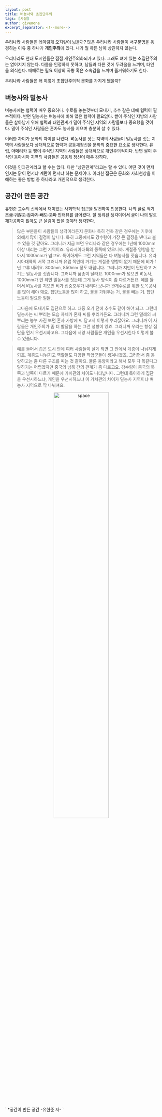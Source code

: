 ```yaml
---
layout: post
title: 벼농사와 초집단주의
tags: [사설]
author: givenone
excerpt_separator: <!--more-->
---
```


우리나라 사람들은 왜이렇게 오지랖이 넓을까? <!--more--> 많은 우리나라 사람들이 서구문명을 동경하는 이유 중 하나가 **개인주의**에 있다. 내가 뭘 하든 남이 상관하지 않는다.


우리나라도 현대 도시인들은 점점 개인주의화되가고 있다. 그래도 뼈에 있는 초집단주의는 없어지지 않는다. 다름을 인정하지 못하고, 남들과 다른 것에 두려움을 느끼며, 타인을 의식한다. 때때로는 필요 이상의 국뽕 혹은 소속감을 느끼며 즐거워하기도 한다.

우리나라 사람들은 왜 이렇게 초집단주의적 문화를 가지게 됐을까?  

## 벼농사와 밀농사

벼농사에는 협력이 매우 중요하다. 수로를 놓는것부터 모내기, 추수 같은 데에 협력이 필수적이다. 반면 밀농사는 벼농사에 비해 많은 협력이 필요없다. 쌀이 주식인 지방의 사람들은 살아남기 위해 협력과 대인관계가 밀이 주식인 지역의 사람들보다 중요했을 것이다. 밀이 주식인 사람들은 혼자도 농사를 지으며 충분히 살 수 있다.  

이러한 차이가 문화의 차이를 나았다. 벼농사를 짓는 지역의 사람들이 밀농사를 짓는 지역의 사람들보다 상대적으로 협력과 공동체정신을 문화의 중요한 요소로 생각한다. 유럽, 아메리카 등 빵이 주식인 지역의 사람들은 상대적으로 개인주의적이다. 반면 쌀이 주식인 동아시아 지역의 사람들은 공동체 정신이 매우 강하다.

이것을 인과관계라고 할 수는 없다. 다만 "상관관계"라고는 할 수 있다. 어떤 것이 먼저인지는 닭이 먼저냐 계란이 먼저냐 하는 문제이다. 이러한 접근은 문화와 사회현상을 이해하는 좋은 방법 중 하나라고 개인적으로 생각한다.

## 공간이 만든 공간

유현준 교수의 신작에서 재미있는 사회학적 접근을 발견하여 인용한다. 나의 글로 적기 ~~조금 귀찮고 갑자기 배도 고파~~ 인터뷰를 긁어왔다. 잘 정리된 생각이어서 굳이 나의 말로 재가공하지 않아도 큰 울림이 있을 것이라 생각한다.

> 많은 부분들이 사람들의 생각이라든지 문화나 특히 건축 같은 경우에는 기후에 의해서 많이 결정이 납니다. 특히 그중에서도 강수량이 가장 큰 결정을 낸다고 볼 수 있을 것 같아요. 그러니까 지금 보면 우리나라 같은 경우에는 1년에 1000mm 이상 내리는 그런 지역이죠. 유라시아대륙의 동쪽에 있으니까. 계절풍 영향을 받아서 1000mm가 넘고요. 특이하게도 그런 지역들은 다 벼농사를 짓습니다. 유라시아대륙의 서쪽 그러니까 유럽 쪽인데 거기는 계절풍 영향이 없기 때문에 비가 1년 고루 내려요. 800mm, 850mm 정도 내립니다. 그러니까 지반이 단단하고 거기는 밀농사를 짓습니다. 그러니까 품종이 달라요. 1000mm가 넘으면 벼농사, 1000mm가 안 되면 밀농사를 짓는데 그게 농사 방식이 좀 다르거든요. 예를 들어서 벼농사를 지으면 비가 집중호우가 내리다 보니까 관개수로를 위한 토목공사를 많이 해야 돼요. 집단노동을 많이 하고, 물을 가둬두는 거, 물을 빼는 거. 집단노동이 필요한 일들.

> 그다음에 모내기도 집단으로 하고. 태풍 오기 전에 추수도 같이 해야 되고. 그런데 밀농사는 씨 뿌리는 모습 자체가 혼자 씨를 뿌리거든요. 그러니까 그런 밀레의 씨 뿌리는 농부 사진 보면 혼자 가방에 씨 담고서 이렇게 뿌리잖아요. 그러니까 이 사람들은 개인주의가 좀 더 발달을 하는 그런 성향이 있죠. 그러니까 우리는 항상 집단을 먼저 우선시하고요. 그다음에 서양 사람들은 개인을 우선시한다 이렇게 볼 수 있습니다.

> 예를 들어서 좁은 도시 안에 여러 사람들이 살게 되면 그 안에서 계층이 나눠지게 되죠. 계층도 나눠지고 역할들도 다양한 직업군들이 생겨나겠죠. 그러면서 좀 동양하고는 좀 다른 구조를 띠는 것 같아요. 물론 동양이라고 해서 모두 다 똑같다고 말하기는 어렵겠지만 중국의 남북 간의 관계가 좀 다르고요. 강수량이 중국의 북쪽과 남쪽이 다르기 때문에 가치관의 차이도 나타납니다. 그런데 특이하게 집단을 우선시하느냐, 개인을 우선시하느냐 이 가치관의 차이가 밀농사 지역이냐 벼농사 지역으로 딱 나눠져요.

<p align="center">  
    <img src="{{"assets/img/space.jpg" | relative_url}}" alt="space" width="60%" align="center"/>
</p>
` *공간이 만든 공간 -유현준 저- `